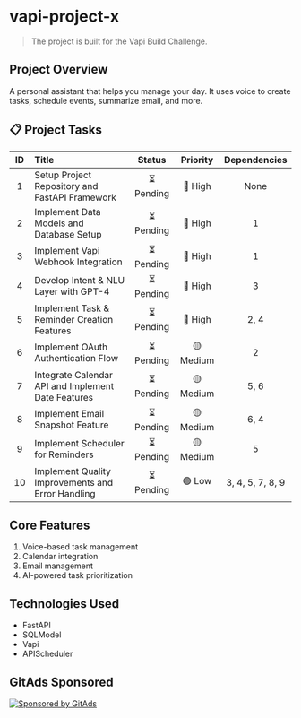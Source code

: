 # vapi-project-x

> The project is built for the Vapi Build Challenge.

## Project Overview

A personal assistant that helps you manage your day. It uses voice to create tasks, schedule events, summarize email, and more.

## 📋 Project Tasks

| ID | Title | Status | Priority | Dependencies |
|:--:|:------|:------:|:--------:|:------------:|
| 1 | Setup Project Repository and FastAPI Framework | ⏳ Pending | 🔴 High | None |
| 2 | Implement Data Models and Database Setup | ⏳ Pending | 🔴 High | 1 |
| 3 | Implement Vapi Webhook Integration | ⏳ Pending | 🔴 High | 1 |
| 4 | Develop Intent & NLU Layer with GPT-4 | ⏳ Pending | 🔴 High | 3 |
| 5 | Implement Task & Reminder Creation Features | ⏳ Pending | 🔴 High | 2, 4 |
| 6 | Implement OAuth Authentication Flow | ⏳ Pending | 🟡 Medium | 2 |
| 7 | Integrate Calendar API and Implement Date Features | ⏳ Pending | 🟡 Medium | 5, 6 |
| 8 | Implement Email Snapshot Feature | ⏳ Pending | 🟡 Medium | 6, 4 |
| 9 | Implement Scheduler for Reminders | ⏳ Pending | 🟡 Medium | 5 |
| 10 | Implement Quality Improvements and Error Handling | ⏳ Pending | 🟢 Low | 3, 4, 5, 7, 8, 9 |


## Core Features

1. Voice-based task management
2. Calendar integration
3. Email management
4. AI-powered task prioritization

## Technologies Used

- FastAPI
- SQLModel
- Vapi
- APIScheduler

## GitAds Sponsored
[![Sponsored by GitAds](https://gitads.dev/v1/ad-serve?source=mahimairaja/vapi-project-x@github)](https://gitads.dev/v1/ad-track?source=mahimairaja/vapi-project-x@github)


<!-- GitAds-Verify: 49M3H9FWEK8LRKH9A25JR3HANU84IUBB -->

